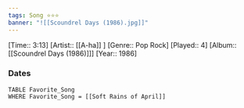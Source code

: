 ```yaml
---
tags: Song ⭐⭐⭐ 
banner: "![[Scoundrel Days (1986).jpg]]"
---
```

[Time:: 3:13]
[Artist:: [[A-ha]] ]
[Genre:: Pop Rock]
[Played:: 4]
[Album:: [[Scoundrel Days (1986)]]]
[Year:: 1986]
### Dates
````dataview
TABLE Favorite_Song
WHERE Favorite_Song = [[Soft Rains of April]]
````